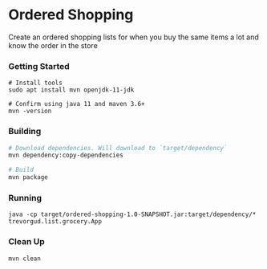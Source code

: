# Ordered Shopping
Create an ordered shopping lists for when you buy the same items a lot and know the order in the store

### Getting Started
```shell
# Install tools
sudo apt install mvn openjdk-11-jdk

# Confirm using java 11 and maven 3.6+
mvn -version
```

### Building
```bash
# Download dependencies. Will download to `target/dependency`
mvn dependency:copy-dependencies

# Build
mvn package
```

### Running
```shell
java -cp target/ordered-shopping-1.0-SNAPSHOT.jar:target/dependency/* trevorgud.list.grocery.App
```

### Clean Up
```shell
mvn clean
```
